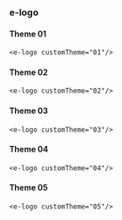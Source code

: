 ### e-logo

#### Theme 01
```vue
<e-logo customTheme="01"/>
```

#### Theme 02
```vue
<e-logo customTheme="02"/>
```

#### Theme 03
```vue
<e-logo customTheme="03"/>
```

#### Theme 04
```vue
<e-logo customTheme="04"/>
```

#### Theme 05
```vue
<e-logo customTheme="05"/>
```
